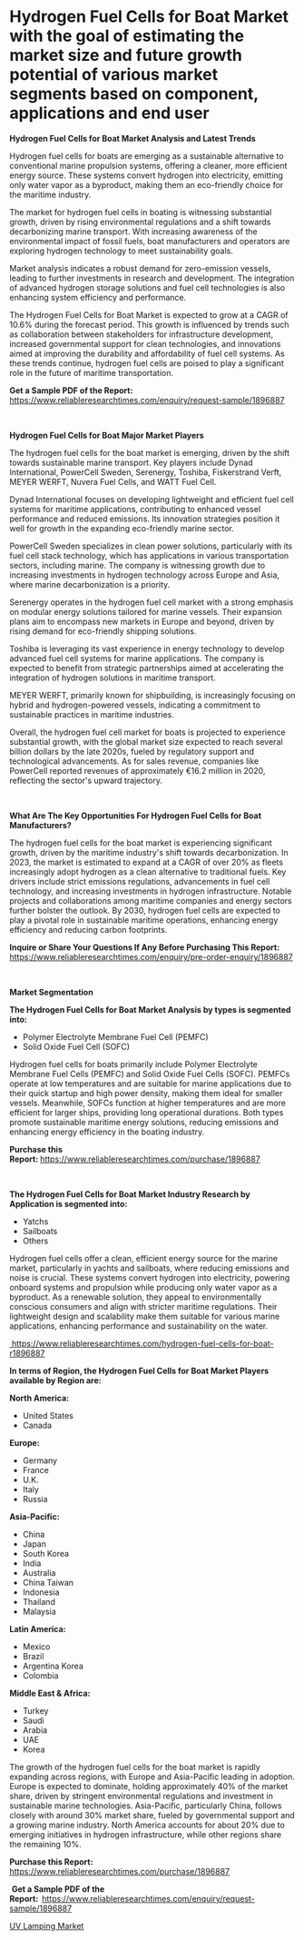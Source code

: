 <p><h1>Hydrogen Fuel Cells for Boat Market with the goal of estimating the market size and future growth potential of various market segments based on component, applications and end user</h1></p><p><strong>Hydrogen Fuel Cells for Boat Market Analysis and Latest Trends</strong></p>
<p><p>Hydrogen fuel cells for boats are emerging as a sustainable alternative to conventional marine propulsion systems, offering a cleaner, more efficient energy source. These systems convert hydrogen into electricity, emitting only water vapor as a byproduct, making them an eco-friendly choice for the maritime industry.</p><p>The market for hydrogen fuel cells in boating is witnessing substantial growth, driven by rising environmental regulations and a shift towards decarbonizing marine transport. With increasing awareness of the environmental impact of fossil fuels, boat manufacturers and operators are exploring hydrogen technology to meet sustainability goals. </p><p>Market analysis indicates a robust demand for zero-emission vessels, leading to further investments in research and development. The integration of advanced hydrogen storage solutions and fuel cell technologies is also enhancing system efficiency and performance.</p><p>The Hydrogen Fuel Cells for Boat Market is expected to grow at a CAGR of 10.6% during the forecast period. This growth is influenced by trends such as collaboration between stakeholders for infrastructure development, increased governmental support for clean technologies, and innovations aimed at improving the durability and affordability of fuel cell systems. As these trends continue, hydrogen fuel cells are poised to play a significant role in the future of maritime transportation.</p></p>
<p><strong>Get a Sample PDF of the Report:&nbsp;</strong> <a href="https://www.reliableresearchtimes.com/enquiry/request-sample/1896887?utm_campaign=2638&utm_medium=2&utm_source=Github&utm_content=ia&utm_term=07042025&utm_id=hydrogen-fuel-cells-for-boat">https://www.reliableresearchtimes.com/enquiry/request-sample/1896887</a></p>
<p>&nbsp;</p>
<p><strong>Hydrogen Fuel Cells for Boat Major Market Players</strong></p>
<p><p>The hydrogen fuel cells for the boat market is emerging, driven by the shift towards sustainable marine transport. Key players include Dynad International, PowerCell Sweden, Serenergy, Toshiba, Fiskerstrand Verft, MEYER WERFT, Nuvera Fuel Cells, and WATT Fuel Cell.</p><p>Dynad International focuses on developing lightweight and efficient fuel cell systems for maritime applications, contributing to enhanced vessel performance and reduced emissions. Its innovation strategies position it well for growth in the expanding eco-friendly marine sector.</p><p>PowerCell Sweden specializes in clean power solutions, particularly with its fuel cell stack technology, which has applications in various transportation sectors, including marine. The company is witnessing growth due to increasing investments in hydrogen technology across Europe and Asia, where marine decarbonization is a priority.</p><p>Serenergy operates in the hydrogen fuel cell market with a strong emphasis on modular energy solutions tailored for marine vessels. Their expansion plans aim to encompass new markets in Europe and beyond, driven by rising demand for eco-friendly shipping solutions.</p><p>Toshiba is leveraging its vast experience in energy technology to develop advanced fuel cell systems for marine applications. The company is expected to benefit from strategic partnerships aimed at accelerating the integration of hydrogen solutions in maritime transport.</p><p>MEYER WERFT, primarily known for shipbuilding, is increasingly focusing on hybrid and hydrogen-powered vessels, indicating a commitment to sustainable practices in maritime industries.</p><p>Overall, the hydrogen fuel cell market for boats is projected to experience substantial growth, with the global market size expected to reach several billion dollars by the late 2020s, fueled by regulatory support and technological advancements. As for sales revenue, companies like PowerCell reported revenues of approximately €16.2 million in 2020, reflecting the sector's upward trajectory.</p></p>
<p>&nbsp;</p>
<p><strong>What Are The Key Opportunities For Hydrogen Fuel Cells for Boat Manufacturers?</strong></p>
<p><p>The hydrogen fuel cells for the boat market is experiencing significant growth, driven by the maritime industry's shift towards decarbonization. In 2023, the market is estimated to expand at a CAGR of over 20% as fleets increasingly adopt hydrogen as a clean alternative to traditional fuels. Key drivers include strict emissions regulations, advancements in fuel cell technology, and increasing investments in hydrogen infrastructure. Notable projects and collaborations among maritime companies and energy sectors further bolster the outlook. By 2030, hydrogen fuel cells are expected to play a pivotal role in sustainable maritime operations, enhancing energy efficiency and reducing carbon footprints.</p></p>
<p><strong>Inquire or Share Your Questions If Any Before Purchasing This Report:</strong> <a href="https://www.reliableresearchtimes.com/enquiry/pre-order-enquiry/1896887?utm_campaign=2638&utm_medium=2&utm_source=Github&utm_content=ia&utm_term=07042025&utm_id=hydrogen-fuel-cells-for-boat">https://www.reliableresearchtimes.com/enquiry/pre-order-enquiry/1896887</a></p>
<p>&nbsp;</p>
<p><strong>Market Segmentation</strong></p>
<p><strong>The Hydrogen Fuel Cells for Boat Market Analysis by types is segmented into:</strong></p>
<p><ul><li>Polymer Electrolyte Membrane Fuel Cell (PEMFC)</li><li>Solid Oxide Fuel Cell (SOFC)</li></ul></p>
<p><p>Hydrogen fuel cells for boats primarily include Polymer Electrolyte Membrane Fuel Cells (PEMFC) and Solid Oxide Fuel Cells (SOFC). PEMFCs operate at low temperatures and are suitable for marine applications due to their quick startup and high power density, making them ideal for smaller vessels. Meanwhile, SOFCs function at higher temperatures and are more efficient for larger ships, providing long operational durations. Both types promote sustainable maritime energy solutions, reducing emissions and enhancing energy efficiency in the boating industry.</p></p>
<p><strong>Purchase this Report:&nbsp;</strong><a href="https://www.reliableresearchtimes.com/purchase/1896887?utm_campaign=2638&utm_medium=2&utm_source=Github&utm_content=ia&utm_term=07042025&utm_id=hydrogen-fuel-cells-for-boat">https://www.reliableresearchtimes.com/purchase/1896887</a></p>
<p>&nbsp;</p>
<p><strong>The Hydrogen Fuel Cells for Boat Market Industry Research by Application is segmented into:</strong></p>
<p><ul><li>Yatchs</li><li>Sailboats</li><li>Others</li></ul></p>
<p><p>Hydrogen fuel cells offer a clean, efficient energy source for the marine market, particularly in yachts and sailboats, where reducing emissions and noise is crucial. These systems convert hydrogen into electricity, powering onboard systems and propulsion while producing only water vapor as a byproduct. As a renewable solution, they appeal to environmentally conscious consumers and align with stricter maritime regulations. Their lightweight design and scalability make them suitable for various marine applications, enhancing performance and sustainability on the water.</p></p>
<p><a href="https://www.reliableresearchtimes.com/hydrogen-fuel-cells-for-boat-r1896887?utm_campaign=2638&utm_medium=2&utm_source=Github&utm_content=ia&utm_term=07042025&utm_id=hydrogen-fuel-cells-for-boat">&nbsp;https://www.reliableresearchtimes.com/hydrogen-fuel-cells-for-boat-r1896887</a></p>
<p><strong>In terms of Region, the Hydrogen Fuel Cells for Boat Market Players available by Region are:</strong></p>
<p>
    <p> <strong> North America: </strong>
        <ul>
            <li>United States</li>
            <li>Canada</li>
        </ul>
        </p> 
    <p> <strong> Europe: </strong>
        <ul>
            <li>Germany</li>
            <li>France</li>
            <li>U.K.</li>
            <li>Italy</li>
            <li>Russia</li>
        </ul>
        </p> 
    <p> <strong> Asia-Pacific: </strong>
        <ul>
            <li>China</li>
            <li>Japan</li>
            <li>South Korea</li>
            <li>India</li>
            <li>Australia</li>
            <li>China Taiwan</li>
            <li>Indonesia</li>
            <li>Thailand</li>
            <li>Malaysia</li>
        </ul>
        </p> 
    <p> <strong> Latin America: </strong>
        <ul>
            <li>Mexico</li>
            <li>Brazil</li>
            <li>Argentina Korea</li>
            <li>Colombia</li>
        </ul>
        </p> 
    <p> <strong> Middle East & Africa: </strong>
        <ul>
            <li>Turkey</li>
            <li>Saudi</li>
            <li>Arabia</li>
            <li>UAE</li>
            <li>Korea</li>
        </ul>
    </p>
    </p>
<p><p>The growth of the hydrogen fuel cells for the boat market is rapidly expanding across regions, with Europe and Asia-Pacific leading in adoption. Europe is expected to dominate, holding approximately 40% of the market share, driven by stringent environmental regulations and investment in sustainable marine technologies. Asia-Pacific, particularly China, follows closely with around 30% market share, fueled by governmental support and a growing marine industry. North America accounts for about 20% due to emerging initiatives in hydrogen infrastructure, while other regions share the remaining 10%.</p></p>
<p><strong>Purchase this Report: </strong><a href="https://www.reliableresearchtimes.com/purchase/1896887?utm_campaign=2638&utm_medium=2&utm_source=Github&utm_content=ia&utm_term=07042025&utm_id=hydrogen-fuel-cells-for-boat">https://www.reliableresearchtimes.com/purchase/1896887</a></p>
<p>&nbsp;<strong>Get a Sample PDF of the Report:&nbsp;&nbsp;</strong><a href="https://www.reliableresearchtimes.com/enquiry/request-sample/1896887?utm_campaign=2638&utm_medium=2&utm_source=Github&utm_content=ia&utm_term=07042025&utm_id=hydrogen-fuel-cells-for-boat">https://www.reliableresearchtimes.com/enquiry/request-sample/1896887</a></p>
<p><strong></strong></p>
<p><p><a href="https://github.com/barnickclara79/Market-Research-Report-List-1/blob/main/uv-lamping-market.md?utm_campaign=2638&utm_medium=2&utm_source=Github&utm_content=ia&utm_term=07042025&utm_id=hydrogen-fuel-cells-for-boat">UV Lamping Market</a></p></p>